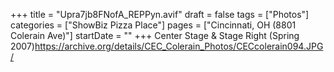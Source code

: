 +++
title = "Upra7jb8FNofA_REPPyn.avif"
draft = false
tags = ["Photos"]
categories = ["ShowBiz Pizza Place"]
pages = ["Cincinnati, OH (8801 Colerain Ave)"]
startDate = ""
+++
Center Stage & Stage Right (Spring 2007)https://archive.org/details/CEC_Colerain_Photos/CECcolerain094.JPG/
